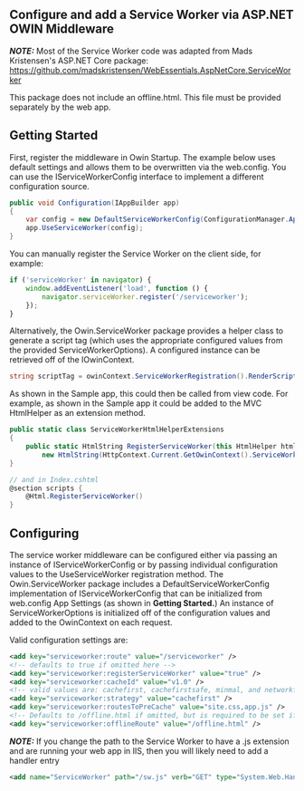 ## Configure and add a Service Worker via ASP.NET OWIN Middleware

***NOTE:*** Most of the Service Worker code was adapted from Mads Kristensen's ASP.NET Core package: https://github.com/madskristensen/WebEssentials.AspNetCore.ServiceWorker

This package does not include an offline.html. This file must be provided separately by the web app.

## Getting Started

First, register the middleware in Owin Startup. The example below uses default settings and allows them to be overwritten via the web.config. You can use the IServiceWorkerConfig interface to implement a different configuration source.

```c#
public void Configuration(IAppBuilder app)
{
    var config = new DefaultServiceWorkerConfig(ConfigurationManager.AppSettings);
    app.UseServiceWorker(config);
}
```

You can manually register the Service Worker on the client side, for example:
```javascript
if ('serviceWorker' in navigator) {
    window.addEventListener('load', function () {
        navigator.serviceWorker.register('/serviceworker');
    });
}
```

Alternatively, the Owin.ServiceWorker package provides a helper class to generate a script tag (which uses the appropriate configured values from the provided ServiceWorkerOptions). 
A configured instance can be retrieved off of the IOwinContext.

```csharp
string scriptTag = owinContext.ServiceWorkerRegistration().RenderScriptTag();
```

As shown in the Sample app, this could then be called from view code. For example, as shown in the Sample app it could be added to the MVC HtmlHelper as an extension method.

```csharp
public static class ServiceWorkerHtmlHelperExtensions
{
    public static HtmlString RegisterServiceWorker(this HtmlHelper html) =>
        new HtmlString(HttpContext.Current.GetOwinContext().ServiceWorkerRegistration().RenderScriptTag());
}

// and in Index.cshtml
@section scripts {
    @Html.RegisterServiceWorker()
}
```

## Configuring

The service worker middleware can be configured either via passing an instance of IServiceWorkerConfig or by passing individual configuration values to the UseServiceWorker registration method. The Owin.ServiceWorker package includes a DefaultServiceWorkerConfig implementation of IServiceWorkerConfig that can be initialized from web.config App Settings (as shown in **Getting Started.**) An instance of ServiceWorkerOptions is initialized off of the configuration values and added to the OwinContext on each request.

Valid configuration settings are:
```xml
<add key="serviceworker:route" value="/serviceworker" />
<!-- defaults to true if omitted here -->
<add key="serviceworker:registerServiceWorker" value="true" />
<add key="serviceworker:cacheId" value="v1.0" />
<!-- valid values are: cachefirst, cachefirstsafe, minmal, and networkfirst. Defaults to cachefirstsafe if omitted -->
<add key="serviceworker:strategy" value="cachefirst" />
<add key="serviceworker:routesToPreCache" value="site.css,app.js" />
<!-- Defaults to /offline.html if omitted, but is required to be set if different than /offline.html -->
<add key="serviceworker:offlineRoute" value="/offline.html" />
```

***NOTE:*** If you change the path to the Service Worker to have a .js extension and are running your web app in IIS, then you will likely need to add a handler entry 
```xml
<add name="ServiceWorker" path="/sw.js" verb="GET" type="System.Web.Handlers.TransferRequestHandler" preCondition="integratedMode,runtimeVersionv4.0" />
```